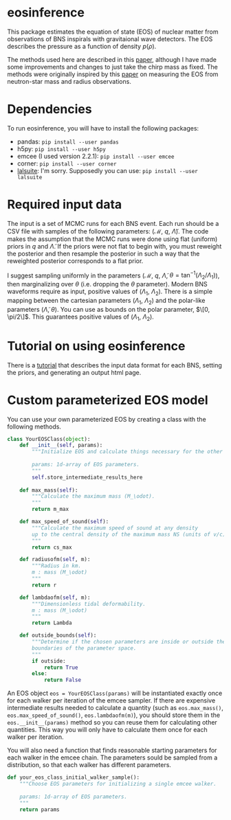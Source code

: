 # eosinference
This package estimates the equation of state (EOS) of nuclear matter from observations of BNS inspirals with gravitaional wave detectors. The EOS describes the pressure as a function of density $p(\rho)$.

The methods used here are described in this [paper](https://arxiv.org/abs/1410.8866), although I have made some improvements and changes to just take the chirp mass as fixed. The methods were originally inspired by this [paper](https://arxiv.org/abs/1005.0811) on measuring the EOS from neutron-star mass and radius observations.

# Dependencies
To run eosinference, you will have to install the following packages:
 * pandas: `pip install --user pandas`
 * h5py: `pip install --user h5py`
 * emcee (I used version 2.2.1): `pip install --user emcee`
 * corner: `pip install --user corner`
 * [lalsuite](https://git.ligo.org/lscsoft/lalsuite): I'm sorry. Supposedly you can use: `pip install --user lalsuite`

# Required input data
The input is a set of MCMC runs for each BNS event. Each run should be a CSV file with samples of the following parameters: ($\mathcal{M}$, $q$, $\tilde\Lambda$). The code makes the assumption that the MCMC runs were done using flat (uniform) priors in $q$ and $\tilde\Lambda$. If the priors were not flat to begin with, you must reweight the posterior and then resample the posterior in such a way that the reweighted posterior corresponds to a flat prior.

I suggest sampling uniformly in the parameters ($\mathcal{M}$, $q$, $\tilde\Lambda$, $\theta = \tan^{-1}(\Lambda_2/\Lambda_1)$), then marginalizing over $\theta$ (i.e. dropping the $\theta$ parameter). Modern BNS waveforms require as input, positive values of ($\Lambda_1$, $\Lambda_2$). There is a simple mapping between the cartesian parameters ($\Lambda_1$, $\Lambda_2$) and the polar-like parameters ($\tilde\Lambda$, $\theta$). You can use as bounds on the polar parameter, $\[0, \pi/2\]$. This guarantees positive values of ($\Lambda_1$, $\Lambda_2$). 

# Tutorial on using eosinference
There is a [tutorial](https://github.com/benjaminlackey/eosinference/blob/master/examples/RunEOSInference.ipynb) that describes the input data format for each BNS, setting the priors, and generating an output html page.  

# Custom parameterized EOS model
You can use your own parameterized EOS by creating a class with the following methods.

```python
class YourEOSClass(object):
    def __init__(self, params):
        """Initialize EOS and calculate things necessary for the other methods.
        
        params: 1d-array of EOS parameters.
        """
        self.store_intermediate_results_here
        
    def max_mass(self):
        """Calculate the maximum mass (M_\odot).
        """
        return m_max

    def max_speed_of_sound(self):
        """Calculate the maximum speed of sound at any density
        up to the central density of the maximum mass NS (units of v/c).
        """
        return cs_max

    def radiusofm(self, m):
        """Radius in km.
        m : mass (M_\odot)
        """
        return r

    def lambdaofm(self, m):
        """Dimensionless tidal deformability.
        m : mass (M_\odot)
        """
        return Lambda

    def outside_bounds(self):
        """Determine if the chosen parameters are inside or outside the 
        boundaries of the parameter space.
        """
        if outside:
            return True
        else:
            return False
```
An EOS object `eos = YourEOSClass(params)` will be instantiated exactly once for each walker per iteration of the emcee sampler. If there are expensive intermediate results needed to calculate a quantity (such as `eos.max_mass()`, `eos.max_speed_of_sound()`, `eos.lambdaofm(m)`), you should store them in the `eos.__init__(params)` method so you can reuse them for calculating other quantities. This way you will only have to calculate them once for each walker per iteration.

You will also need a function that finds reasonable starting parameters for each walker in the emcee chain. The parameters sould be sampled from a distribution, so that each walker has different parameters.
```python
def your_eos_class_initial_walker_sample():
    """Choose EOS parameters for initializing a single emcee walker.
    
    params: 1d-array of EOS parameters.
    """    
    return params
```
